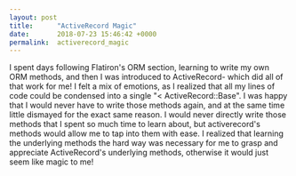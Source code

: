 ```yaml
---
layout: post
title:      "ActiveRecord Magic"
date:       2018-07-23 15:46:42 +0000
permalink:  activerecord_magic
---
```



I spent days following Flatiron's ORM section, learning to write my own ORM methods, and then I was introduced to ActiveRecord- which did all of that work for me! I felt a mix of emotions, as I realized that all my lines of code could be condensed into a single "< ActiveRecord::Base". I was happy that I would never have to write those methods again, and at the same time little dismayed for the exact same reason.  I would never directly write those methods that I spent so much time to learn about, but activerecord's methods would allow me to tap into them with ease. I realized that learning the underlying methods the hard way was necessary for me to grasp and appreciate ActiveRecord's underlying methods, otherwise it would just seem like magic to me! 
